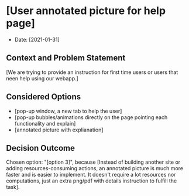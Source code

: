 # [User annotated picture for help page]

* Date: [2021-01-31]

## Context and Problem Statement

[We are trying to provide an instruction for first time users or users that neen help using our webapp.]

## Considered Options

* [pop-up window, a new tab to help the user]
* [pop-up bubbles/animations directly on the page pointing each functionality and explain]
* [annotated picture with explianation]

## Decision Outcome

Chosen option: "[option 3]", because [Instead of building another site or adding resources-consuming actions, an annotated picture is much more faster and is easier to implement. It doesn't require a lot resources nor computations, just an extra png/pdf with details instruction to fulfill the task].

<!-- markdownlint-disable-file MD013 -->
